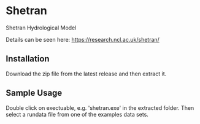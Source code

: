 # Shetran
Shetran Hydrological Model

Details can be seen here:
https://research.ncl.ac.uk/shetran/

## Installation
Download the zip file from the latest release and then extract it.

## Sample Usage
Double click on exectuable, e.g. 'shetran.exe' in the extracted folder.
Then select a rundata file from one of the examples data sets.
